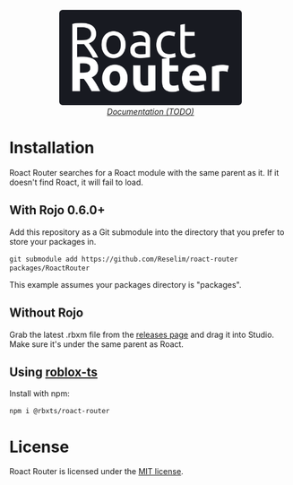 <p align="center">
	<img src=".github/logo.svg" height="170">
	<br>
	<a href=""><i>Documentation (TODO)</i></a>
</p>

# Installation

Roact Router searches for a Roact module with the same parent as it. If it doesn't find Roact, it will fail to load.

## With Rojo 0.6.0+

Add this repository as a Git submodule into the directory that you prefer to store your packages in.

```
git submodule add https://github.com/Reselim/roact-router packages/RoactRouter
```

This example assumes your packages directory is "packages".

## Without Rojo

Grab the latest .rbxm file from the [releases page](https://github.com/Reselim/roact-router/releases) and drag it into Studio. Make sure it's under the same parent as Roact.

## Using [roblox-ts](https://github.com/roblox-ts/roblox-ts)

Install with npm:

```
npm i @rbxts/roact-router
```

# License

Roact Router is licensed under the [MIT license](LICENSE).